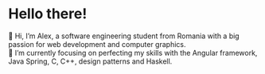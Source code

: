 # Hello there!

👋 Hi, I’m Alex, a software engineering student from Romania with a big passion for web development and computer graphics.
<br/>
🌱 I’m currently focusing on perfecting my skills with the Angular framework, Java Spring, C, C++, design patterns and Haskell.
